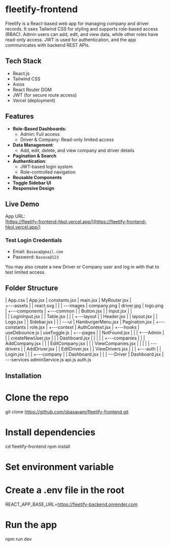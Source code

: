 # fleetify-frontend
Fleetify is a React-based web app for managing company and driver records. It uses Tailwind CSS for styling and supports role-based access (RBAC). Admin users can add, edit, and view data, while other roles have read-only access. JWT is used for authentication, and the app communicates with backend REST APIs.


##  Tech Stack

- React.js
- Tailwind CSS
- Axios
- React Router DOM
- JWT (for secure route access)
- Vercel (deployment)

##  Features

- **Role-Based Dashboards**:
  - Admin: Full access
  - Driver & Company: Read-only limited access
- **Data Management**:
  - Add, edit, delete, and view company and driver details
- **Pagination & Search**
- **Authentication**:
  - JWT-based login system
  - Role-controlled navigation
- **Reusable Components**
- **Toggle Sidebar UI**
- **Responsive Design**

##  Live Demo

App URL:  
[https://fleetify-frontend-hkol.vercel.app/](https://fleetify-frontend-hkol.vercel.app/)

### Test Login Credentials

- Email: `Basava@gmail.com`
- Password: `Basava@123`

You may also create a new Driver or Company user and log in with that to test limited access.

##  Folder Structure


|   App.css
|   App.jsx
|   constants.jsx
|   main.jsx
|   MyRouter.jsx
|   
+---assets
|   |   react.svg
|   |
|   \---images
|           company.png
|           driver.jpg
|           logo.png
|
+---components
|   +---common
|   |       Button.jsx
|   |       Input.jsx
|   |    
|   |       LoginInput.jsx
|   |       Table.jsx
|   |
|   +---layout
|   |       Header.jsx
|   |       layout.jsx
|   |       Logo.jsx
|   |       Sidebar.jsx
|   |
|   \---ui
|           HamburgerMenu.jsx
|           Pagination.jsx
|
+---constants
|       role.jsx
|
+---context
|       AuthContext.jsx
|
+---hooks
|       useDebounce.js
|       useToggle.js
|
+---pages
|   |   NotFound.jsx
|   |
|   +---Admin
|   |   |   createNewUser.jsx
|   |   |   Dashboard.jsx
|   |   |
|   |   +---companies
|   |   |       AddCompany.jsx
|   |   |       EditCompany.jsx
|   |   |       ViewCompanies.jsx
|   |   |
|   |   \---drivers
|   |           AddDriver.jsx
|   |           EditDriver.jsx
|   |           ViewDrivers.jsx
|   |
|   +---auth
|   |       Login.jsx
|   |
|   +---company
|   |       Dashboard.jsx
|   |
|   \---Driver
|           Dashboard.jsx
|
\---services
        adminService.js
        api.js
        auth.js

        
##  Installation


# Clone the repo
git clone https://github.com/sbasavam/fleetify-frontend.git

# Install dependencies
cd fleetify-frontend
npm install 

# Set environment variable
# Create a .env file in the root
REACT_APP_BASE_URL=https://fleetify-backend.onrender.com

# Run the app
npm run dev
